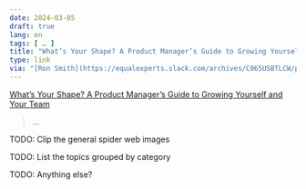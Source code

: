 ```yaml
---
date: 2024-03-05
draft: true
lang: en
tags: [ … ]
title: "What’s Your Shape? A Product Manager’s Guide to Growing Yourself and Your Team"
type: link
via: "[Ron Smith](https://equalexperts.slack.com/archives/C065USBTLCW/p1709629833486259)"
---
```


[What’s Your Shape? A Product Manager’s Guide to Growing Yourself and Your Team](https://www.ravi-mehta.com/product-manager-roles/)

> …



TODO: Clip the general spider web images

TODO: List the topics grouped by category

TODO: Anything else?
